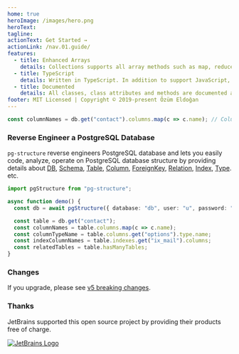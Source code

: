```yaml
---
home: true
heroImage: /images/hero.png
heroText:
tagline:
actionText: Get Started →
actionLink: /nav.01.guide/
features:
  - title: Enhanced Arrays
    details: Collections supports all array methods such as map, reduce, forEach() as well as direct access methods such as get.
  - title: TypeScript
    details: Written in TypeScript. In addition to support JavaScript, all typings are available in TypeScript.
  - title: Documented
    details: All classes, class attributes and methods are documented and available via documentation web site.
footer: MIT Licensed | Copyright © 2019-present Özüm Eldoğan
---
```


```ts
const columnNames = db.get("contact").columns.map(c => c.name); // Column names of `public.contact` table.
```

### Reverse Engineer a PostgreSQL Database

`pg-structure` reverse engineers PostgreSQL database and lets you easily code, analyze, operate on PostgreSQL database structure by providing details about [DB](/nav.02.api/classes/db), [Schema](/nav.02.api/classes/schema), [Table](/nav.02.api/classes/table), [Column](/nav.02.api/classes/column), [ForeignKey](/nav.02.api/classes/foreignkey), [Relation](/nav.02.api/classes/relation), [Index](/nav.02.api/classes/index2), [Type](/nav.02.api/classes/type). etc.

```ts
import pgStructure from "pg-structure";

async function demo() {
  const db = await pgStructure({ database: "db", user: "u", password: "pass" }, { includeSchemas: ["public"] });

  const table = db.get("contact");
  const columnNames = table.columns.map(c => c.name);
  const columnTypeName = table.columns.get("options").type.name;
  const indexColumnNames = table.indexes.get("ix_mail").columns;
  const relatedTables = table.hasManyTables;
}
```

### Changes

If you upgrade, please see [v5 breaking changes](/nav.01.guide/guide--nc/breaking-changes).

### Thanks

JetBrains supported this open source project by providing their products free of charge.

<a href="https://www.jetbrains.com/?from=pg-structure"><img src="/images/jetbrains.svg" alt="JetBrains Logo"></img></a>
